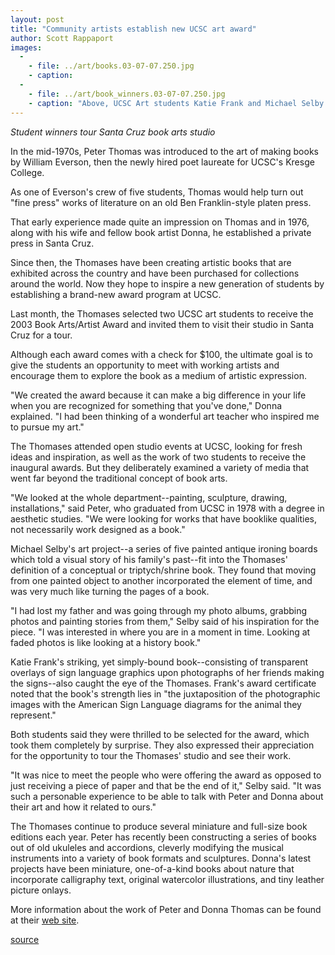 ```yaml
---
layout: post
title: "Community artists establish new UCSC art award"
author: Scott Rappaport
images:
  -
    - file: ../art/books.03-07-07.250.jpg
    - caption: 
  -
    - file: ../art/book_winners.03-07-07.250.jpg
    - caption: "Above, UCSC Art students Katie Frank and Michael Selby (center) visit with local book artists Peter and Donna Thomas at their Santa Cruz studio. Below, a sample of miniature books recently created by Peter and Donna Thomas are on display. Photos: Scott Rappaport"
---
```


_Student winners tour Santa Cruz book arts studio_

In the mid-1970s, Peter Thomas was introduced to the art of making books by William Everson, then the newly hired poet laureate for UCSC's Kresge College.

As one of Everson's crew of five students, Thomas would help turn out "fine press" works of literature on an old Ben Franklin-style platen press.  

That early experience made quite an impression on Thomas and in 1976, along with his wife and fellow book artist Donna, he established a private press in Santa Cruz.

Since then, the Thomases have been creating artistic books that are exhibited across the country and have been purchased for collections around the world. Now they hope to inspire a new generation of students by establishing a brand-new award program at UCSC.  

Last month, the Thomases selected two UCSC art students to receive the 2003 Book Arts/Artist Award and invited them to visit their studio in Santa Cruz for a tour.

Although each award comes with a check for $100, the ultimate goal is to give the students an opportunity to meet with working artists and encourage them to explore the book as a medium of artistic expression.   

"We created the award because it can make a big difference in your life when you are recognized for something that you've done," Donna explained. "I had been thinking of a wonderful art teacher who inspired me to pursue my art."  

The Thomases attended open studio events at UCSC, looking for fresh ideas and inspiration, as well as the work of two students to receive the inaugural awards. But they deliberately examined a variety of media that went far beyond the traditional concept of book arts.  

"We looked at the whole department--painting, sculpture, drawing, installations," said Peter, who graduated from UCSC in 1978 with a degree in aesthetic studies. "We were looking for works that have booklike qualities, not necessarily work designed as a book."  

Michael Selby's art project--a series of five painted antique ironing boards which told a visual story of his family's past--fit into the Thomases' definition of a conceptual or triptych/shrine book. They found that moving from one painted object to another incorporated the element of time, and was very much like turning the pages of a book.  

"I had lost my father and was going through my photo albums, grabbing photos and painting stories from them," Selby said of his inspiration for the piece. "I was interested in where you are in a moment in time. Looking at faded photos is like looking at a history book."  

Katie Frank's striking, yet simply-bound book--consisting of transparent overlays of sign language graphics upon photographs of her friends making the signs--also caught the eye of the Thomases. Frank's award certificate noted that the book's strength lies in "the juxtaposition of the photographic images with the American Sign Language diagrams for the animal they represent."   

Both students said they were thrilled to be selected for the award, which took them completely by surprise. They also expressed their appreciation for the opportunity to tour the Thomases' studio and see their work.  

"It was nice to meet the people who were offering the award as opposed to just receiving a piece of paper and that be the end of it," Selby said. "It was such a personable experience to be able to talk with Peter and Donna about their art and how it related to ours."  

The Thomases continue to produce several miniature and full-size book editions each year. Peter has recently been constructing a series of books out of old ukuleles and accordions, cleverly modifying the musical instruments into a variety of book formats and sculptures. Donna's latest projects have been miniature, one-of-a-kind books about nature that incorporate calligraphy text, original watercolor illustrations, and tiny leather picture onlays.   

More information about the work of Peter and Donna Thomas can be found at their [web site][1].  

[1]: http://members.cruzio.com/~peteranddonna/

[source](http://www1.ucsc.edu/currents/03-04/07-07/book_arts.html "Permalink to book_arts")
